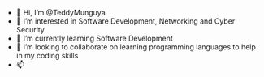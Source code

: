 - 👋 Hi, I’m @TeddyMunguya
- 👀 I’m interested in Software Development, Networking and Cyber Security
- 🌱 I’m currently learning Software Development
- 💞️ I’m looking to collaborate on learning programming languages to help in my coding skills
- 📫 

<!---
TeddyMunguya/TeddyMunguya is a ✨ special ✨ repository because its `README.md` (this file) appears on your GitHub profile.
You can click the Preview link to take a look at your changes.
--->
